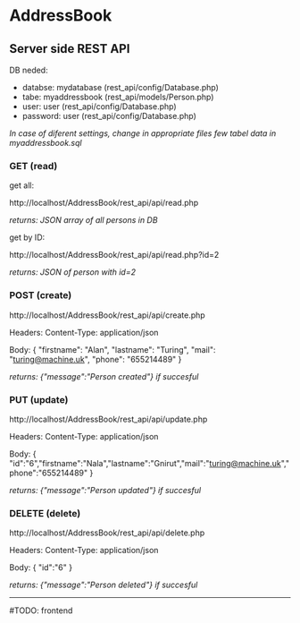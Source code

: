 # AddressBook

## Server side REST API

DB neded: 
 - databse: mydatabase (rest_api/config/Database.php)
 - tabe: myaddressbook (rest_api/models/Person.php)
 - user: user (rest_api/config/Database.php)
 - password: user (rest_api/config/Database.php)
 
*In case of diferent settings, change in appropriate files
few tabel data in myaddressbook.sql*

### GET (read)
get all:

http://localhost/AddressBook/rest_api/api/read.php

*returns: JSON array of all persons in DB*

get by ID:

http://localhost/AddressBook/rest_api/api/read.php?id=2

*returns: JSON of person with id=2*

### POST (create)
http://localhost/AddressBook/rest_api/api/create.php

Headers: Content-Type: application/json

Body: {	"firstname": "Alan",	"lastname": "Turing",	"mail": "turing@machine.uk",	"phone": "655214489" }

*returns: {"message":"Person created"} if succesful*

### PUT (update)
http://localhost/AddressBook/rest_api/api/update.php

Headers: Content-Type: application/json

Body: { "id":"6","firstname":"Nala","lastname":"Gnirut","mail":"turing@machine.uk","phone":"655214489" }

*returns: {"message":"Person updated"} if succesful*

### DELETE (delete)
http://localhost/AddressBook/rest_api/api/delete.php

Headers: Content-Type: application/json

Body: { "id":"6" }

*returns: {"message":"Person deleted"} if succesful*


_________

#TODO:
frontend

